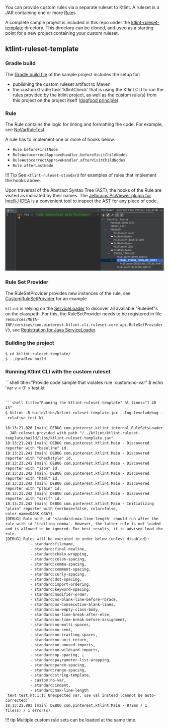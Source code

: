 You can provide custom rules via a separate ruleset to Ktlint. A ruleset is a JAR containing one or more [Rule](https://github.com/pinterest/ktlint/blob/master/ktlint-rule-engine-core/src/main/kotlin/com/pinterest/ktlint/rule/engine/core/api/Rule.kt)s.

A complete sample project is included in this repo under the [ktlint-ruleset-template](https://github.com/pinterest/ktlint/tree/master/ktlint-ruleset-template) directory. This directory can be cloned, and used as a starting point for a new project containing your custom ruleset.

## ktlint-ruleset-template

### Gradle build

The [Gradle build file](https://github.com/pinterest/ktlint/blob/master/ktlint-ruleset-template/build.gradle.kts) of the sample project includes the setup for:

* publishing the custom ruleset artifact to Maven
* the custom Gradle task 'ktlintCheck' that is using the Ktlint CLI to run the rules provided by the ktlint project, as well as the custom rule(s) from this project on the project itself ([dogfood principle](https://en.wikipedia.org/wiki/Eating_your_own_dog_food)).

### Rule

The Rule contains the logic for linting and formatting the code. For example, see [NoVarRuleTest](https://github.com/pinterest/ktlint/blob/master/ktlint-ruleset-template/src/main/kotlin/yourpkgname/NoVarRule.kt).

A rule has to implement one or more of hooks below:
* `Rule.beforeFirstNode`
* `RuleAutocorrectApproveHandler.beforeVisitChildNodes`
* `RuleAutocorrectApproveHandler.afterVisitChildNodes`
* `Rule.afterLastNode`

!!! Tip
    See `ktlint-ruleset-standard` for examples of rules that implement the hooks above.

Upon traversal of the Abstract Syntax Tree (AST), the hooks of the Rule are visited as indicated by their names. The [Jetbrains PsiViewer plugin for IntelliJ IDEA](https://github.com/JetBrains/psiviewer) is a convenient tool to inspect the AST for any piece of code.

![Image](../assets/images/psi-viewer.png)

### Rule Set Provider

The RuleSetProvider provides new instances of the rule, see [CustomRuleSetProvider](https://github.com/pinterest/ktlint/blob/master/ktlint-ruleset-template/src/main/kotlin/yourpkgname/CustomRuleSetProvider.kt) for an example.

`ktlint` is relying on the [ServiceLoader](https://docs.oracle.com/javase/8/docs/api/java/util/ServiceLoader.html) to discover all available "RuleSet"s on the classpath. For this, the RuleSetProvider needs to be registered in file `resources/META-INF/services/com.pinterest.ktlint.cli.ruleset.core.api.RuleSetProviderV3`, see [Registration for Java ServiceLoader](https://github.com/pinterest/ktlint/blob/master/ktlint-ruleset-template/src/main/resources/META-INF/services/com.pinterest.ktlint.cli.ruleset.core.api.RuleSetProviderV3).

### Building the project

```shell title="Building the ktlint-ruleset-template"
$ cd ktlint-ruleset-template/
$ ../gradlew build
```

### Running Ktlint CLI with the custom ruleset

```shell title="Provide code sample that violates rule `custom:no-var"
$ echo 'var v = 0' > test.kt
```

```shell title="Running the ktlint-ruleset-template" hl_lines="1 40 43"
$ ktlint -R build/libs/ktlint-ruleset-template.jar --log-level=debug --relative test.kt

18:13:21.026 [main] DEBUG com.pinterest.ktlint.internal.RuleSetsLoader - JAR ruleset provided with path "/../ktlint/ktlint-ruleset-template/build/libs/ktlint-ruleset-template.jar"
18:13:21.241 [main] DEBUG com.pinterest.ktlint.Main - Discovered reporter with "baseline" id.
18:13:21.241 [main] DEBUG com.pinterest.ktlint.Main - Discovered reporter with "checkstyle" id.
18:13:21.241 [main] DEBUG com.pinterest.ktlint.Main - Discovered reporter with "json" id.
18:13:21.242 [main] DEBUG com.pinterest.ktlint.Main - Discovered reporter with "html" id.
18:13:21.242 [main] DEBUG com.pinterest.ktlint.Main - Discovered reporter with "plain" id.
18:13:21.242 [main] DEBUG com.pinterest.ktlint.Main - Discovered reporter with "sarif" id.
18:13:21.242 [main] DEBUG com.pinterest.ktlint.Main - Initializing "plain" reporter with {verbose=false, color=false, color_name=DARK_GRAY}
[DEBUG] Rule with id 'standard:max-line-length' should run after the rule with id 'trailing-comma'. However, the latter rule is not loaded and is allowed to be ignored. For best results, it is advised load the rule.
[DEBUG] Rules will be executed in order below (unless disabled):
           - standard:filename, 
           - standard:final-newline, 
           - standard:chain-wrapping, 
           - standard:colon-spacing, 
           - standard:comma-spacing, 
           - standard:comment-spacing, 
           - standard:curly-spacing, 
           - standard:dot-spacing, 
           - standard:import-ordering, 
           - standard:keyword-spacing, 
           - standard:modifier-order, 
           - standard:no-blank-line-before-rbrace, 
           - standard:no-consecutive-blank-lines, 
           - standard:no-empty-class-body, 
           - standard:no-line-break-after-else, 
           - standard:no-line-break-before-assignment, 
           - standard:no-multi-spaces, 
           - standard:no-semi, 
           - standard:no-trailing-spaces, 
           - standard:no-unit-return, 
           - standard:no-unused-imports, 
           - standard:no-wildcard-imports, 
           - standard:op-spacing, ¡
           - standard:pa¡rameter-list-wrapping, 
           - standard:paren-spacing, 
           - standard:range-spacing, 
           - standard:string-template, 
           - custom:no-var, 
           - standard:indent, 
           - standard:max-line-length
`text test.kt:1:1: Unexpected var, use val instead (cannot be auto-corrected)`
18:13:21.893 [main] DEBUG com.pinterest.ktlint.Main - 872ms / 1 file(s) / 1 error(s)
```

!!! tip
Multiple custom rule sets can be loaded at the same time.

